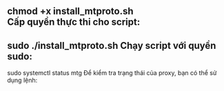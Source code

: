 chmod +x install_mtproto.sh  
Cấp quyền thực thi cho script:
-------------
sudo ./install_mtproto.sh
Chạy script với quyền sudo:
----------
sudo systemctl status mtg
Để kiểm tra trạng thái của proxy, bạn có thể sử dụng lệnh:

